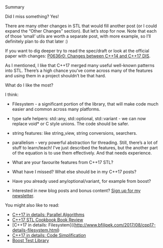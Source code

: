 Summary

Did I miss something? Yes!

There are many other changes in STL that would fill another post (or I could expand the “Other Changes” section). But let’s stop for now. Note that each of those ‘small’ utils are worth a separate post, with more example, so I’ll definitely plan to do that later :)

If you want to dig deeper try to read the spec/draft or look at the official paper with changes: [P0636r0: Changes between C++14 and C++17 DIS](https://isocpp.org/files/papers/p0636r0.html).

As I mentioned, I like that C++17 merged many useful well-known patterns into STL. There’s a high chance you’ve come across many of the features and using them in a project shouldn’t be that hard.

What do I like the most?

I think:

* Filesystem - a significant portion of the library, that will make code much easier and common across many platforms.
* type safe helpers: std::any, std::optional, std::variant - we can now replace void* or C style unions. The code should be safer.
* string features: like string_view, string conversions, searchers.
* parallelism - very powerful abstraction for threading.
Still, there’s a lot of stuff to learn/teach! I’ve just described the features, but the another part of the equation is to use them effectively. And that needs experience.

* What are your favourite features from C++17 STL?
* What have I missed? What else should be in my C++17 posts?
* Have you already used any/optional/variant, for example from boost?
* Interested in new blog posts and bonus content? [Sign up for my newsletter](http://eepurl.com/caCAun).

You might also like to read:

* [C++17 in details: Parallel Algorithms](http://www.bfilipek.com/2017/08/cpp17-details-parallel.html)
* [C++17 STL Cookbook Book Review](http://www.bfilipek.com/2017/08/cpp17stl-review.html)
* [C++17 in details: Filesystem]((http://www.bfilipek.com/2017/08/cpp17-details-filesystem.html)
* [C++17 in details: Code Simplification](http://www.bfilipek.com/2017/07/cpp17-details-simplifications.html)
* [Boost Test Library](http://www.bfilipek.com/2012/12/boost-test-library.html)

